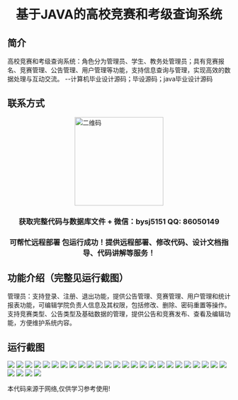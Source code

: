 <p><h1 align="center">基于JAVA的高校竞赛和考级查询系统</h1></p>

## 简介
高校竞赛和考级查询系统：角色分为管理员、学生、教务处管理员；具有竞赛报名、竞赛管理、公告管理、用户管理等功能，支持信息查询与管理，实现高效的数据处理与互动交流。    --计算机毕业设计源码；毕设源码；java毕业设计源码


## 联系方式
<img src="https://bs-1329754181.cos.ap-shanghai.myqcloud.com/wx.jpg" alt="二维码" style="display: block; margin: 0 auto;" width="200px">
<p><h3 align="center">获取完整代码与数据库文件 + 微信：bysj5151 QQ: 86050149</h3></p>
<p><h3 align="center">可帮忙远程部署 包运行成功！提供远程部署、修改代码、设计文档指导、代码讲解等服务！</h3></p>

## 功能介绍（完整见运行截图）
管理员：支持登录、注册、退出功能，提供公告管理、竞赛管理、用户管理和统计报表功能，可编辑学院负责人信息及其权限，包括修改、删除、密码重置等操作。支持竞赛类型、公告类型及基础数据的管理，提供公告和竞赛发布、查看及编辑功能，方便维护系统内容。


## 运行截图
![](https://bs-1329754181.cos.ap-shanghai.myqcloud.com/ssm/JavaCollegeCompetitionAndAssessmentQuerySystem/img/001.jpg)
![](https://bs-1329754181.cos.ap-shanghai.myqcloud.com/ssm/JavaCollegeCompetitionAndAssessmentQuerySystem/img/002.jpg)
![](https://bs-1329754181.cos.ap-shanghai.myqcloud.com/ssm/JavaCollegeCompetitionAndAssessmentQuerySystem/img/003.jpg)
![](https://bs-1329754181.cos.ap-shanghai.myqcloud.com/ssm/JavaCollegeCompetitionAndAssessmentQuerySystem/img/004.jpg)
![](https://bs-1329754181.cos.ap-shanghai.myqcloud.com/ssm/JavaCollegeCompetitionAndAssessmentQuerySystem/img/005.jpg)
![](https://bs-1329754181.cos.ap-shanghai.myqcloud.com/ssm/JavaCollegeCompetitionAndAssessmentQuerySystem/img/006.jpg)
![](https://bs-1329754181.cos.ap-shanghai.myqcloud.com/ssm/JavaCollegeCompetitionAndAssessmentQuerySystem/img/007.jpg)
![](https://bs-1329754181.cos.ap-shanghai.myqcloud.com/ssm/JavaCollegeCompetitionAndAssessmentQuerySystem/img/008.jpg)
![](https://bs-1329754181.cos.ap-shanghai.myqcloud.com/ssm/JavaCollegeCompetitionAndAssessmentQuerySystem/img/009.jpg)
![](https://bs-1329754181.cos.ap-shanghai.myqcloud.com/ssm/JavaCollegeCompetitionAndAssessmentQuerySystem/img/010.jpg)
![](https://bs-1329754181.cos.ap-shanghai.myqcloud.com/ssm/JavaCollegeCompetitionAndAssessmentQuerySystem/img/011.jpg)
![](https://bs-1329754181.cos.ap-shanghai.myqcloud.com/ssm/JavaCollegeCompetitionAndAssessmentQuerySystem/img/012.jpg)
![](https://bs-1329754181.cos.ap-shanghai.myqcloud.com/ssm/JavaCollegeCompetitionAndAssessmentQuerySystem/img/013.jpg)
![](https://bs-1329754181.cos.ap-shanghai.myqcloud.com/ssm/JavaCollegeCompetitionAndAssessmentQuerySystem/img/014.jpg)
![](https://bs-1329754181.cos.ap-shanghai.myqcloud.com/ssm/JavaCollegeCompetitionAndAssessmentQuerySystem/img/015.jpg)
![](https://bs-1329754181.cos.ap-shanghai.myqcloud.com/ssm/JavaCollegeCompetitionAndAssessmentQuerySystem/img/016.jpg)
![](https://bs-1329754181.cos.ap-shanghai.myqcloud.com/ssm/JavaCollegeCompetitionAndAssessmentQuerySystem/img/017.jpg)
![](https://bs-1329754181.cos.ap-shanghai.myqcloud.com/ssm/JavaCollegeCompetitionAndAssessmentQuerySystem/img/018.jpg)
![](https://bs-1329754181.cos.ap-shanghai.myqcloud.com/ssm/JavaCollegeCompetitionAndAssessmentQuerySystem/img/019.jpg)
![](https://bs-1329754181.cos.ap-shanghai.myqcloud.com/ssm/JavaCollegeCompetitionAndAssessmentQuerySystem/img/020.jpg)
![](https://bs-1329754181.cos.ap-shanghai.myqcloud.com/ssm/JavaCollegeCompetitionAndAssessmentQuerySystem/img/021.jpg)
![](https://bs-1329754181.cos.ap-shanghai.myqcloud.com/ssm/JavaCollegeCompetitionAndAssessmentQuerySystem/img/022.jpg)
![](https://bs-1329754181.cos.ap-shanghai.myqcloud.com/ssm/JavaCollegeCompetitionAndAssessmentQuerySystem/img/023.jpg)
![](https://bs-1329754181.cos.ap-shanghai.myqcloud.com/ssm/JavaCollegeCompetitionAndAssessmentQuerySystem/img/024.jpg)
![](https://bs-1329754181.cos.ap-shanghai.myqcloud.com/ssm/JavaCollegeCompetitionAndAssessmentQuerySystem/img/025.jpg)
![](https://bs-1329754181.cos.ap-shanghai.myqcloud.com/ssm/JavaCollegeCompetitionAndAssessmentQuerySystem/img/026.jpg)
![](https://bs-1329754181.cos.ap-shanghai.myqcloud.com/ssm/JavaCollegeCompetitionAndAssessmentQuerySystem/img/027.jpg)
![](https://bs-1329754181.cos.ap-shanghai.myqcloud.com/ssm/JavaCollegeCompetitionAndAssessmentQuerySystem/img/028.jpg)
![](https://bs-1329754181.cos.ap-shanghai.myqcloud.com/ssm/JavaCollegeCompetitionAndAssessmentQuerySystem/img/029.jpg)

<p>本代码来源于网络,仅供学习参考使用!</p>
